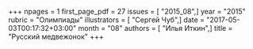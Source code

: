 +++
npages = 1
first_page_pdf = 27
issues = [ "2015_08",]
year = "2015"
rubric = "Олимпиады"
illustrators = [ "Сергей Чуб",]
date = "2017-05-03T00:17:32+03:00"
month = "08"
authors = [ "Илья Иткин",]
title = "Русский медвежонок"
+++
